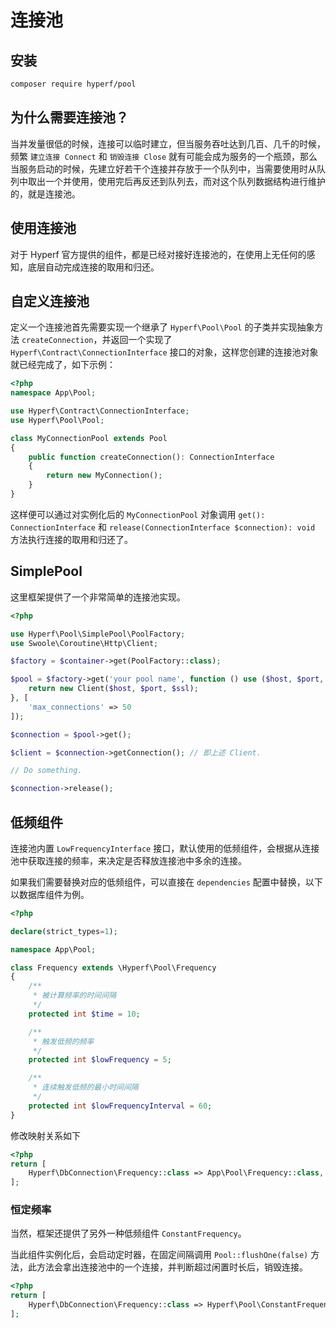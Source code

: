 # 连接池

## 安装

```bash
composer require hyperf/pool
```

## 为什么需要连接池？

当并发量很低的时候，连接可以临时建立，但当服务吞吐达到几百、几千的时候，频繁 `建立连接 Connect` 和 `销毁连接 Close` 就有可能会成为服务的一个瓶颈，那么当服务启动的时候，先建立好若干个连接并存放于一个队列中，当需要使用时从队列中取出一个并使用，使用完后再反还到队列去，而对这个队列数据结构进行维护的，就是连接池。

## 使用连接池

对于 Hyperf 官方提供的组件，都是已经对接好连接池的，在使用上无任何的感知，底层自动完成连接的取用和归还。

## 自定义连接池

定义一个连接池首先需要实现一个继承了 `Hyperf\Pool\Pool` 的子类并实现抽象方法 `createConnection`，并返回一个实现了 `Hyperf\Contract\ConnectionInterface` 接口的对象，这样您创建的连接池对象就已经完成了，如下示例：
```php
<?php
namespace App\Pool;

use Hyperf\Contract\ConnectionInterface;
use Hyperf\Pool\Pool;

class MyConnectionPool extends Pool
{
    public function createConnection(): ConnectionInterface
    {
        return new MyConnection();
    }
}
``` 
这样便可以通过对实例化后的 `MyConnectionPool` 对象调用 `get(): ConnectionInterface` 和 `release(ConnectionInterface $connection): void` 方法执行连接的取用和归还了。   

## SimplePool

这里框架提供了一个非常简单的连接池实现。

```php
<?php

use Hyperf\Pool\SimplePool\PoolFactory;
use Swoole\Coroutine\Http\Client;

$factory = $container->get(PoolFactory::class);

$pool = $factory->get('your pool name', function () use ($host, $port, $ssl) {
    return new Client($host, $port, $ssl);
}, [
    'max_connections' => 50
]);

$connection = $pool->get();

$client = $connection->getConnection(); // 即上述 Client.

// Do something.

$connection->release();

```

## 低频组件

连接池内置 `LowFrequencyInterface` 接口，默认使用的低频组件，会根据从连接池中获取连接的频率，来决定是否释放连接池中多余的连接。

如果我们需要替换对应的低频组件，可以直接在 `dependencies` 配置中替换，以下以数据库组件为例。

```php
<?php

declare(strict_types=1);

namespace App\Pool;

class Frequency extends \Hyperf\Pool\Frequency
{
    /**
     * 被计算频率的时间间隔
     */
    protected int $time = 10;

    /**
     * 触发低频的频率
     */
    protected int $lowFrequency = 5;

    /**
     * 连续触发低频的最小时间间隔
     */
    protected int $lowFrequencyInterval = 60;
}

```

修改映射关系如下

```php
<?php
return [
    Hyperf\DbConnection\Frequency::class => App\Pool\Frequency::class,
];
```

### 恒定频率

当然，框架还提供了另外一种低频组件 `ConstantFrequency`。

当此组件实例化后，会启动定时器，在固定间隔调用 `Pool::flushOne(false)` 方法，此方法会拿出连接池中的一个连接，并判断超过闲置时长后，销毁连接。

```php
<?php
return [
    Hyperf\DbConnection\Frequency::class => Hyperf\Pool\ConstantFrequency::class,
];
```
